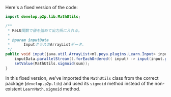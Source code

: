 Here's a fixed version of the code:
```java
import develop.p2p.lib.MathUtils;

/**
 * ReLU関数で値を強めて出力系に入れる。
 *
 * @param inputData
 * 		InputクラスのArrayListデータ。
 */
public void input(java.util.ArrayList<ml.peya.plugins.Learn.Input> inputData) {
    inputData.parallelStream().forEachOrdered(( input) -> input(input.getWeightingValue()));
    setValue(MathUtils.sigmoid(sum));
}
```
In this fixed version, we've imported the `MathUtils` class from the correct package (`develop.p2p.lib`) and used its `sigmoid` method instead of the non-existent `LearnMath.sigmoid` method.